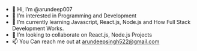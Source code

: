 - 👋 Hi, I’m @arundeep007
- 👀 I’m interested in Programming and Development
- 🌱 I’m currently learning Javascript, React.js, Node.js and How Full Stack Development Works.
- 💞️ I’m looking to collaborate on React.js, Node.js Projects
- 📫 You Can reach me out at arundeepsingh522@gmail.com
<!---
arundeep007/arundeep007 is a ✨ special ✨ repository because its `README.md` (this file) appears on your GitHub profile.
You can click the Preview link to take a look at your changes.
--->
